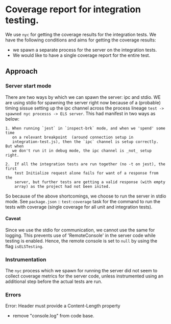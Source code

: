  # Coverage  report for integration testing.

 We use `nyc` for getting the coverage results for the integration tests.
 We have the following conditions and aims for getting the coverage results:

  - we spawn a separate process for the server on the integration tests.
  - We would like to have a single coverage report for the entire test.

## Approach

### Server start mode

 There are two ways by which we can spawn the server: ipc and stdio. WE are
 using stdio for spawning the server right now because of a (probable) timing
 sissue setting up the ipc channel across the process lineage `test -> spawned nyc processs ->
 ELS server`. This had manifest in two ways as below:


    1. When running `jest` in `inspect-brk` mode, and when we 'spend' some time
       on a relevant breakpoint  (around connection setup in
       integration-test.js), then the `ipc` channel is setup correctly. But when
       we don't run it in debug mode, the ipc channel is _not_ setup right.

    2.  If all the integration tests are run together (no -t on jest), the first
        test Initialize request alone fails for want of a response from the
        server, but further tests are getting a valid response (with empty
        array) as the project had not been inited.

So because of the above shortcomings, we choose to run the server in stdio
mode. See `package.json` :: `test:coverage` task for the command to run the
tests with coverage (single coverage for all unit and integration tests).

#### Caveat
  Since we use the stdio for communication, we cannot use the same for logging.
  This prevents use of 'RemoteConsole' in the server code while testing is
  enabled. Hence, the remote console is set to `null` by using the flag
  `isELSTesting`.

### Instrumentation

The `nyc` process which we spawn for running the server did not seem to collect
coverage metrics for the server code, unless instrumented using an additional
step before the actual tests are run.


### Errors

Error: Header must provide a Content-Length property

- remove "console.log" from code base.

